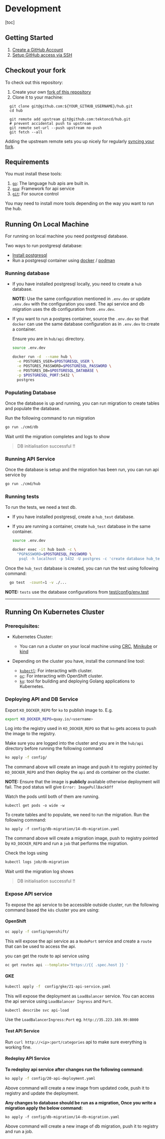 # Development <!-- TOC omit:true -->

[toc]

## Getting Started

1. [Create a GitHub Account][join-github]
1. [Setup GitHub access via SSH][gh-ssh]

## Checkout your fork

To check out this repository:

1. Create your own [fork of this repository][fork-repo]
2. Clone it to your machine:

```shell
  git clone git@github.com:${YOUR_GITHUB_USERNAME}/hub.git
  cd hub

  git remote add upstream git@github.com:tektoncd/hub.git
  # prevent accidental push to upstream
  git remote set-url --push upstream no-push
  git fetch --all
```

Adding the upstream remote sets you up nicely for regularly [syncing your fork][sync-fork].

## Requirements

You must install these tools:

1. [`go`][install-go]: The language hub apis are built in.
2. [`goa`][install-goa]: Framework for api service
3. [`git`][install-git]: For source control

You may need to install more tools depending on the way you want to run the hub.


## Running On Local Machine

For running on local machine you need postgresql database.

Two ways to run postgresql database:
- [Install postgresql][install-pg]
- Run a postgresql container using [docker][install-docker] / [podman][install-podman]


### Running database

- If you have installed postgresql locally, you need to create a `hub` database.

  **NOTE:** Use the same configuration mentioned in `.env.dev` or
  update `.env.dev` with the configuration you used. The api service
  and db migration uses the db configuration from `.env.dev`.

- If you want to run a postgres container, source the `.env.dev` so that
  `docker` can use the same database configuration as in `.env.dev` to create a container.

  Ensure you are in `hub/api` directory.

  ```bash
  source .env.dev

  docker run -d  --name hub \
    -e POSTGRES_USER=$POSTGRESQL_USER \
    -e POSTGRES_PASSWORD=$POSTGRESQL_PASSWORD \
    -e POSTGRES_DB=$POSTGRESQL_DATABASE \
    -p $POSTGRESQL_PORT:5432 \
    postgres
  ```


### Populating Database

Once the database is up and running, you can run migration to create tables and populate the database.

Run the following command to run migration

```bash
go run ./cmd/db
```

Wait until the migration completes and logs to show

  > DB initialisation successful !!


### Running API Service

Once the database is setup and the migration has been run, you can run api service by

```bash
go run ./cmd/hub
```

### Running tests

To run the tests, we need a test db.

- If you have installed postgresql, create a `hub_test` database.
- If you are running a container, create `hub_test` database in the same container.

  ```bash
  source .env.dev

  docker exec -it hub bash -c \
    "PGPASSWORD=$POSTGRESQL_PASSWORD \
     psql -h localhost -p 5432 -U postgres -c 'create database hub_test;'"
  ```

Once the `hub_test` database is created, you can run the test using following command:

```bash
  go test  -count=1 -v ./...
```

**NOTE:** `tests` use the database configurations from [test/config/env.test][env-test-file]

---

## Running On Kubernetes Cluster

### Prerequisites:

- Kubernetes Cluster:
  - You can run a cluster on your local machine using [CRC][install-crc], [Minikube][install-minikube] or [kind][install-kind]

- Depending on the cluster you have, install the command line tool:

  - [`kubectl`][install-kubectl]: For interacting with cluster.
  - [`oc`][install-oc]: For interacting with OpenShift cluster.
  - [`ko`][install-ko]: tool for building and deploying Golang applications to Kubernetes.

### Deploying API and DB Service

Export `KO_DOCKER_REPO` for `ko` to publish image to. E.g.

```bash
export KO_DOCKER_REPO=quay.io/<username>
```

Log into the registry used in `KO_DOCKER_REPO` so that `ko` gets
access to push the image to the registry.

Make sure you are logged into the cluster and you are in the
`hub/api` directory before running the following command

```bash
ko apply -f config/
```

The command above will create an image and push it to registry pointed by  `KO_DOCKER_REPO` and then deploy the `api` and `db` container on the cluster.

**NOTE:** Ensure that the image is **publicly** available otherwise deployment will fail. The pod status will give `Error: ImagePullBackOff`

Watch the pods until both of them are running.
```
kubectl get pods -o wide -w
```

To create tables and to populate, we need to run the migration. Run the following command:

```
ko apply -f config/db-migration/14-db-migration.yaml
```

The command above will create a migration image, push to registry pointed by `KO_DOCKER_REPO` and run a `job` that performs the migration.

Check the logs using

```bash
kubectl logs job/db-migration
```

Wait until the migration log shows

> DB initialisation successful !!

### Expose API service

To expose the api service to be accessible outside cluster, run the following command based the `k8s` cluster you are using:

#### OpenShift

```bash
oc apply -f config/openshift/
```
This will expose the api service as a `NodePort` service and create a `route` that can be used to access the api.

you can get the route to api service using

```bash
oc get routes api --template='https://{{ .spec.host }} '
```

#### GKE

```bash
kubectl apply -f  config/gke/21-api-service.yaml
```

This will expose the deployment as `LoadBalancer` service. You can access the api service using `LoadBalancer Ingress` and `Port`.

```bash
kubectl describe svc api-load
```
Use the `LoadBalancerIngress:Port` eg. `http://35.223.169.99:8000`


#### Test API Service

Run `curl http://<ip>:port/categories` api to make sure
everything is working fine.


#### Redeploy API Service

**To redeploy api service after changes run the following command:**

```bash
ko apply -f config/20-api-deployment.yaml
```

Above command will create a new image from updated code, push it to registry and update the deployment.

**Any changes to database should be run as a migration, Once you write a migration apply the below command:**
```
ko apply -f config/db-migration/14-db-migration.yaml
```
Above command will create a new image of db migration, push it to registry and run a job.


[join-github]:https://github.com/join
[gh-ssh]:https://help.github.com/articles/connecting-to-github-with-ssh/
[fork-repo]:https://help.github.com/articles/fork-a-repo/
[sync-fork]:https://help.github.com/articles/syncing-a-fork/
[install-go]:https://golang.org/doc/install
[install-goa]:https://github.com/goadesign/goa
[install-git]:https://help.github.com/articles/set-up-git/
[install-pg]: https://www.postgresql.org/docs/12/tutorial-install.html
[install-docker]: https://docs.docker.com/engine/install/
[install-podman]: https://podman.io/getting-started/installation.html
[install-crc]:https://cloud.redhat.com/openshift/install/crc/installer-provisioned
[install-minikube]:https://kubernetes.io/docs/tasks/tools/install-minikube/
[install-kubectl]:https://kubernetes.io/docs/tasks/tools/install-kubectl/
[install-oc]:https://docs.openshift.com/container-platform/4.2/cli_reference/openshift_cli/getting-started-cli.html
[install-ko]:https://github.com/google/ko
[install-kind]:https://kind.sigs.k8s.io/docs/user/quick-start/
[env-test-file]: https://github.com/tektoncd/hub/blob/master/api/test/config/env.test